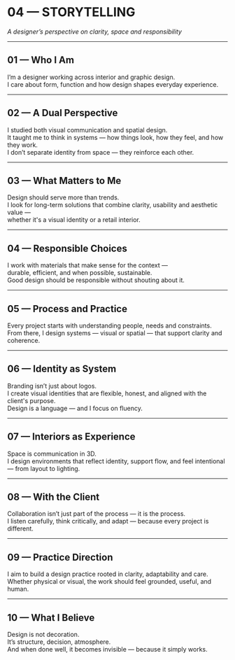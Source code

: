 # 04 — STORYTELLING  
*A designer’s perspective on clarity, space and responsibility*

---



## 01 — Who I Am  
I’m a designer working across interior and graphic design.  
I care about form, function and how design shapes everyday experience.

---



## 02 — A Dual Perspective  
I studied both visual communication and spatial design.  
It taught me to think in systems — how things look, how they feel, and how they work.  
I don’t separate identity from space — they reinforce each other.

---



## 03 — What Matters to Me  
Design should serve more than trends.  
I look for long-term solutions that combine clarity, usability and aesthetic value —  
whether it's a visual identity or a retail interior.

---



## 04 — Responsible Choices  
I work with materials that make sense for the context —  
durable, efficient, and when possible, sustainable.  
Good design should be responsible without shouting about it.

---



## 05 — Process and Practice  
Every project starts with understanding people, needs and constraints.  
From there, I design systems — visual or spatial — that support clarity and coherence.

---



## 06 — Identity as System  
Branding isn’t just about logos.  
I create visual identities that are flexible, honest, and aligned with the client's purpose.  
Design is a language — and I focus on fluency.

---


## 07 — Interiors as Experience  
Space is communication in 3D.  
I design environments that reflect identity, support flow, and feel intentional — from layout to lighting.

---



## 08 — With the Client  
Collaboration isn’t just part of the process — it is the process.  
I listen carefully, think critically, and adapt — because every project is different.

---



## 09 — Practice Direction  
I aim to build a design practice rooted in clarity, adaptability and care.  
Whether physical or visual, the work should feel grounded, useful, and human.

---



## 10 — What I Believe  
Design is not decoration.  
It’s structure, decision, atmosphere.  
And when done well, it becomes invisible — because it simply works.
